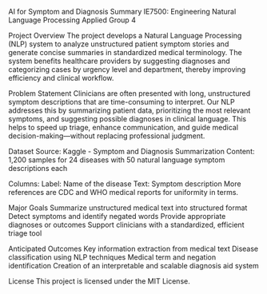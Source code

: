 AI for Symptom and Diagnosis Summary
IE7500: Engineering Natural Language Processing Applied
Group 4

Project Overview
The project develops a Natural Language Processing (NLP) system to analyze unstructured patient symptom stories and generate concise summaries in standardized medical terminology. The system benefits healthcare providers by suggesting diagnoses and categorizing cases by urgency level and department, thereby improving efficiency and clinical workflow.

Problem Statement
Clinicians are often presented with long, unstructured symptom descriptions that are time-consuming to interpret. Our NLP addresses this by summarizing patient data, prioritizing the most relevant symptoms, and suggesting possible diagnoses in clinical language. This helps to speed up triage, enhance communication, and guide medical decision-making—without replacing professional judgment. 

Dataset
Source: Kaggle - Symptom and Diagnosis Summarization
Content: 1,200 samples for 24 diseases with 50 natural language symptom descriptions each

Columns:
Label: Name of the disease
Text: Symptom description
More references are CDC and WHO medical reports for uniformity in terms.

Major Goals
Summarize unstructured medical text into structured format
Detect symptoms and identify negated words
Provide appropriate diagnoses or outcomes
Support clinicians with a standardized, efficient triage tool

Anticipated Outcomes
Key information extraction from medical text
Disease classification using NLP techniques
Medical term and negation identification
Creation of an interpretable and scalable diagnosis aid system

License
This project is licensed under the MIT License.



